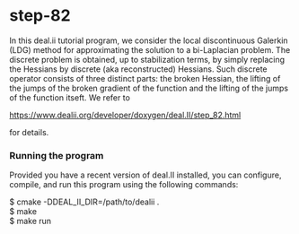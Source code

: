 # step-82

In this deal.ii tutorial program, we consider the local discontinuous Galerkin (LDG) method
for approximating the solution to a bi-Laplacian problem. The discrete problem is obtained,
up to stabilization terms, by simply replacing the Hessians by discrete (aka reconstructed)
Hessians. Such discrete operator consists of three distinct parts: the broken Hessian, the
lifting of the jumps of the broken gradient of the function and the lifting of the jumps of
the function itseft. We refer to

https://www.dealii.org/developer/doxygen/deal.II/step_82.html

for details.

<h3> Running the program </h3>
Provided you have a recent version of deal.II installed, you can configure, compile, and run this program using the following commands:

$ cmake -DDEAL_II_DIR=/path/to/dealii . </br>
$ make </br>
$ make run
